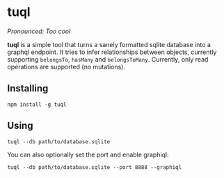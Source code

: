 # tuql

_Pronounced: Too cool_

**tuql** is a simple tool that turns a sanely formatted sqlite database into a graphql endpoint. It tries to infer relationships between objects, currently supporting `belongsTo`, `hasMany` and `belongsToMany`. Currently, only read operations are supported (no mutations).

## Installing

`npm install -g tuql`

## Using

`tuql --db path/to/database.sqlite`

You can also optionally set the port and enable graphiql:

`tuql --db path/to/database.sqlite --port 8888 --graphiql`
